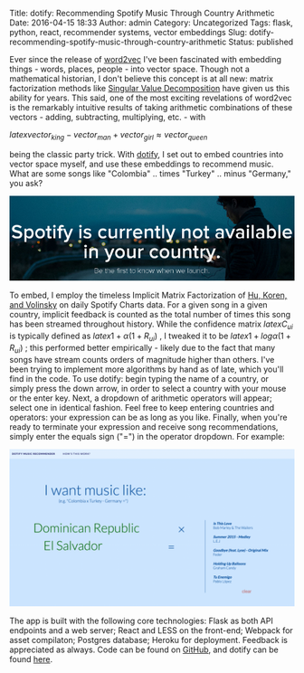 Title: dotify: Recommending Spotify Music Through Country Arithmetic
Date: 2016-04-15 18:33
Author: admin
Category: Uncategorized
Tags: flask, python, react, recommender systems, vector embeddings
Slug: dotify-recommending-spotify-music-through-country-arithmetic
Status: published

Ever since the release of
[word2vec](https://en.wikipedia.org/wiki/Word2vec) I've been fascinated
with embedding things - words, places, people - into vector space.
Though not a mathematical historian, I don't believe this concept is at
all new: matrix factorization methods like [Singular Value
Decomposition](https://en.wikipedia.org/wiki/Singular_value_decomposition) have
given us this ability for years. This said, one of the most exciting
revelations of word2vec is the remarkably intuitive results of taking
arithmetic combinations of these vectors - adding, subtracting,
multiplying, etc. - with

$latex vector_{king} - vector_{man} + vector_{girl} \approx
vector_{queen}$

being the classic party trick. With
[dotify](http://dotify.herokuapp.com/), I set out to embed
countries into vector space myself, and use these embeddings to
recommend music. What are some songs like "Colombia" .. times "Turkey"
.. minus "Germany," you ask?

![dotify Background](images/spotify_not_available.png)

To embed, I employ the timeless Implicit Matrix Factorization of [Hu,
Koren, and Volinsky](http://yifanhu.net/PUB/cf.pdf) on daily Spotify
Charts data. For a given song in a given country, implicit feedback is
counted as the total number of times this song has been streamed
throughout history. While the confidence matrix $latex C_{ui}$ is
typically defined as $latex 1 + \alpha(1 + R_{ui})$ , I tweaked it
to be $latex 1 + log \alpha(1 + R_{ui})$ ; this performed better
empirically - likely due to the fact that many songs have stream counts
orders of magnitude higher than others. I've been trying to implement
more algorithms by hand as of late, which you'll find in the code. To
use dotify: begin typing the name of a country, or simply press the down
arrow, in order to select a country with your mouse or the enter key.
Next, a dropdown of arithmetic operators will appear; select one in
identical fashion. Feel free to keep entering countries and operators:
your expression can be as long as you like. Finally, when you're ready
to terminate your expression and receive song recommendations, simply
enter the equals sign ("=") in the operator dropdown. For example:

![dotify Screenshot](images/dotify_screenshot.png)

The app is built with the following core technologies: Flask as both API
endpoints and a web server; React and LESS on the front-end; Webpack for
asset compilaton; Postgres database; Heroku for deployment. Feedback is
appreciated as always. Code can be found on
[GitHub](https://github.com/cavaunpeu/dotify), and dotify can be found
[here](http://dotify.herokuapp.com/).
